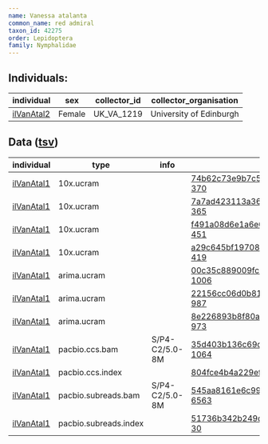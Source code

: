 ```yaml
---
name: Vanessa atalanta
common_name: red admiral
taxon_id: 42275
order: Lepidoptera
family: Nymphalidae
---
```


## Individuals:

| individual | sex | collector_id | collector_organisation |
| ---------- | --- | ------------ | ---------------------- |
| [ilVanAtal2](ilVanAtal2.md) | Female | UK_VA_1219 | University of Edinburgh |

## Data ([tsv](Vanessa_atalanta_data.tsv))

| individual | type | info | file |
| ---------- | ---- | ---- | ---- |
| [ilVanAtal1](ilVanAtal1.md) | 10x.ucram |  | [74b62c73e9b7c5ac61371a94fe6396f8-370](https://darwin.cog.sanger.ac.uk/insects/Vanessa_atalanta/ilVanAtal1/genomic_data/10x/30996_8%231.cram) |
| [ilVanAtal1](ilVanAtal1.md) | 10x.ucram |  | [7a7ad423113a36a24c67d6e28776fc41-365](https://darwin.cog.sanger.ac.uk/insects/Vanessa_atalanta/ilVanAtal1/genomic_data/10x/30996_8%232.cram) |
| [ilVanAtal1](ilVanAtal1.md) | 10x.ucram |  | [f491a08d6e1a6e0697b39c9c45f5b7d7-451](https://darwin.cog.sanger.ac.uk/insects/Vanessa_atalanta/ilVanAtal1/genomic_data/10x/30996_8%233.cram) |
| [ilVanAtal1](ilVanAtal1.md) | 10x.ucram |  | [a29c645bf1970820357bd6a55edc1926-419](https://darwin.cog.sanger.ac.uk/insects/Vanessa_atalanta/ilVanAtal1/genomic_data/10x/30996_8%234.cram) |
| [ilVanAtal1](ilVanAtal1.md) | arima.ucram |  | [00c35c889009fc31cffffed8bd3606a0-1006](https://darwin.cog.sanger.ac.uk/insects/Vanessa_atalanta/ilVanAtal1/genomic_data/arima/32266_4%231.cram) |
| [ilVanAtal1](ilVanAtal1.md) | arima.ucram |  | [22156cc06d0b8146a6760e2f0981eb92-987](https://darwin.cog.sanger.ac.uk/insects/Vanessa_atalanta/ilVanAtal1/genomic_data/arima/32266_5%231.cram) |
| [ilVanAtal1](ilVanAtal1.md) | arima.ucram |  | [8e226893b8f80a0951a7d228a4d300a1-973](https://darwin.cog.sanger.ac.uk/insects/Vanessa_atalanta/ilVanAtal1/genomic_data/arima/32266_6%231.cram) |
| [ilVanAtal1](ilVanAtal1.md) | pacbio.ccs.bam | S/P4-C2/5.0-8M | [35d403b136c69d9b58bcd1a255602dc7-1064](https://darwin.cog.sanger.ac.uk/insects/Vanessa_atalanta/ilVanAtal1/genomic_data/pacbio/m64016_190918_162737.ccs.bam) |
| [ilVanAtal1](ilVanAtal1.md) | pacbio.ccs.index |  | [804fce4b4a229efd34a35fdc0493421b-2](https://darwin.cog.sanger.ac.uk/insects/Vanessa_atalanta/ilVanAtal1/genomic_data/pacbio/m64016_190918_162737.ccs.bam.pbi) |
| [ilVanAtal1](ilVanAtal1.md) | pacbio.subreads.bam | S/P4-C2/5.0-8M | [545aa8161e6c9996dd1799ebff46d8db-6563](https://darwin.cog.sanger.ac.uk/insects/Vanessa_atalanta/ilVanAtal1/genomic_data/pacbio/m64016_190918_162737.subreads.bam) |
| [ilVanAtal1](ilVanAtal1.md) | pacbio.subreads.index |  | [51736b342b249db3795f535405c5eff1-30](https://darwin.cog.sanger.ac.uk/insects/Vanessa_atalanta/ilVanAtal1/genomic_data/pacbio/m64016_190918_162737.subreads.bam.pbi) |
